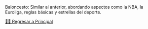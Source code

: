 Baloncesto: Similar al anterior, abordando aspectos como la NBA, la Euroliga, reglas básicas y estrellas del deporte.

[☝🏻 Regresar a Principal](/articulos.md)